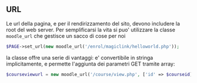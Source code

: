 

URL
---

Le url della pagina, e per il rendirizzamento del sito, devono includere la root del web server. Per semplificarsi la vita si puo' utilizzare la classe `moodle_url` che gestisce un sacco di cose per noi

```php
$PAGE->set_url(new moodle_url('/enrol/magiclink/helloworld.php'));
```

la classe offre una serie di vantaggi: e' convertibile in stringa implicitamente, e permette l'aggiunta dei parametri GET tramite array:

```php
$courseviewurl = new moodle_url('/course/view.php', ['id' => $courseid]);
```